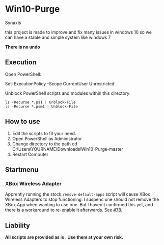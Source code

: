 # Win10-Purge
Synaxis

this project is made to improve and fix many issues in windows 10 
so we can have a stable and simple system like windows 7 

**There is no undo**

## Execution

Open PowerShell:

   Set-ExecutionPolicy -Scope CurrentUser Unrestricted

Unblock PowerShell scripts and modules within this directory:

    ls -Recurse *.ps1 | Unblock-File
    ls -Recurse *.psm1 | Unblock-File

## How to use

1. Edit the scripts to fit your need.
2. Open PowerShell as Administrator 
3. Change directory to the path cd  C:\Users\YOURNAME\Downloads\Win10-Purge-master  
4. Restart Computer

## Startmenu

[Start is Back]: <http://startisback.com/>

### XBox Wireless Adapter

Apprently running the stock `remove-default-apps` script will cause XBox
Wireless Adapters to stop functioning. I suspenc one should not remove the XBox
App when wanting to use one. But I haven't confirmed this yet, and there is a
workaround to re-enable it afterwards. See
[#78](https://github.com/W4RH4WK/Debloat-Windows-10/issues/78).

## Liability

**All scripts are provided as is . Use them at your own risk.**

